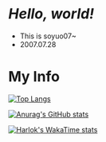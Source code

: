 ___**Hello, world!**___
=
- This is soyuo07~
- 2007.07.28

__**My Info**__
=
[![Top Langs](https://github-readme-stats.vercel.app/api/top-langs/?username=soyuo07&langs_count=10)](https://github.com/anuraghazra/github-readme-stats)


[![Anurag's GitHub stats](https://github-readme-stats.vercel.app/api?username=soyuo07&show_icons=true&count_private=true&locale=en)](https://github.com/anuraghazra/github-readme-stats)


[![Harlok's WakaTime stats](https://github-readme-stats.vercel.app/api/wakatime?username=soyuo07)](https://github.com/anuraghazra/github-readme-stats)
